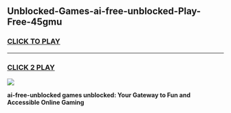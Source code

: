 
## Unblocked-Games-ai-free-unblocked-Play-Free-45gmu
<h3>
<a href="https://premium76.site?title=ai-free-unblocked&ref=18A1">CLICK TO PLAY</a></h3>
<hr>

<h3>
<a href="https://premium76.site?title=ai-free-unblocked&ref=18A1">CLICK 2 PLAY</a>
  
</h3>

<a href="https://premium76.site?title=ai-free-unblocked&ref=18A1"><img src="https://clearcache.store/games.png"></a>


**ai-free-unblocked games unblocked: Your Gateway to Fun and Accessible Online Gaming**
